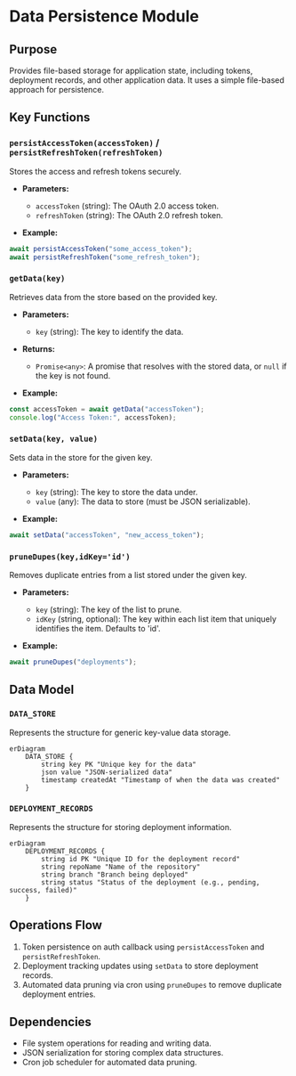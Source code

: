 # Data Persistence Module

## Purpose
Provides file-based storage for application state, including tokens, deployment records, and other application data. It uses a simple file-based approach for persistence.

## Key Functions

### `persistAccessToken(accessToken)` / `persistRefreshToken(refreshToken)`
Stores the access and refresh tokens securely.

- **Parameters:**
    - `accessToken` (string): The OAuth 2.0 access token.
    - `refreshToken` (string): The OAuth 2.0 refresh token.

- **Example:**
```javascript
await persistAccessToken("some_access_token");
await persistRefreshToken("some_refresh_token");
```

### `getData(key)`
Retrieves data from the store based on the provided key.

- **Parameters:**
    - `key` (string): The key to identify the data.

- **Returns:**
    - `Promise<any>`: A promise that resolves with the stored data, or `null` if the key is not found.

- **Example:**
```javascript
const accessToken = await getData("accessToken");
console.log("Access Token:", accessToken);
```

### `setData(key, value)`
Sets data in the store for the given key.

- **Parameters:**
    - `key` (string): The key to store the data under.
    - `value` (any): The data to store (must be JSON serializable).

- **Example:**
```javascript
await setData("accessToken", "new_access_token");
```

### `pruneDupes(key,idKey='id')`
Removes duplicate entries from a list stored under the given key.

- **Parameters:**
    - `key` (string): The key of the list to prune.
    - `idKey` (string, optional): The key within each list item that uniquely identifies the item. Defaults to 'id'.

- **Example:**
```javascript
await pruneDupes("deployments");
```

## Data Model

### `DATA_STORE`
Represents the structure for generic key-value data storage.

```mermaid
erDiagram
    DATA_STORE {
        string key PK "Unique key for the data"
        json value "JSON-serialized data"
        timestamp createdAt "Timestamp of when the data was created"
    }
```

### `DEPLOYMENT_RECORDS`
Represents the structure for storing deployment information.

```mermaid
erDiagram
    DEPLOYMENT_RECORDS {
        string id PK "Unique ID for the deployment record"
        string repoName "Name of the repository"
        string branch "Branch being deployed"
        string status "Status of the deployment (e.g., pending, success, failed)"
    }
```

## Operations Flow
1.  Token persistence on auth callback using `persistAccessToken` and `persistRefreshToken`.
2.  Deployment tracking updates using `setData` to store deployment records.
3.  Automated data pruning via cron using `pruneDupes` to remove duplicate deployment entries.

## Dependencies
- File system operations for reading and writing data.
- JSON serialization for storing complex data structures.
- Cron job scheduler for automated data pruning.